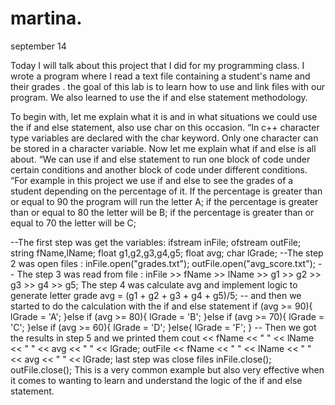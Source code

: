 # martina.
september 14

Today I will talk about this project that I did for my programming class. I wrote a program where I read a text file containing a student's name and their grades . the goal of this lab is to learn how to use and link files with our program. We also learned to use the if and else statement methodology.

To begin with, let me explain what it is and in what situations we could use the if and else statement, also use char on this occasion. “In c++ character type variables are declared with the char keyword. Only one character can be stored in a character variable. Now let me explain what if and else is all about.
“We can use if and else statement to run one block of code under certain conditions and another block of code under different conditions. “For example in this project we use if and else to see the grades of a student depending on the percentage of it.
If the percentage is greater than or equal to 90 the program will run the letter A;
if the percentage is greater than or equal to 80 the letter will be B;
if the percentage is greater than or equal to 70 the letter will be C;


--The first step was get the variables: 
  ifstream inFile;
   ofstream outFile;
    string fName,lName;
    float g1,g2,g3,g4,g5;
    float avg;
    char lGrade;
--The step 2 was open files :
    inFile.open("grades.txt");
    outFile.open("avg_score.txt");
-- The step 3 was  read from file :
    inFile >> fName >> lName >> g1 >> g2 >> g3 >> g4 >> g5;
    The step 4 was calculate avg and implement logic to generate letter grade
    avg = (g1 + g2 + g3 + g4 + g5)/5;
  --  and then we started to do the calculation with the if and else statement
    if (avg >= 90){
    	lGrade = 'A';
	}else if (avg >= 80){
		lGrade = 'B';
	}else if (avg >= 70){
		lGrade = 'C';
	}else if (avg >= 60){
		lGrade = 'D';
	}else{
		lGrade = 'F';
	}
   -- Then we got the results in step 5 and we printed them 
    cout << fName << " " << lName << " " << avg << " " << lGrade;
    outFile << fName << " " << lName << " " << avg << " " << lGrade; 
    last step was close files
    inFile.close();
    outFile.close();
This is a very common example but also very effective when it comes to wanting to learn and understand the logic of the if and else statement.
